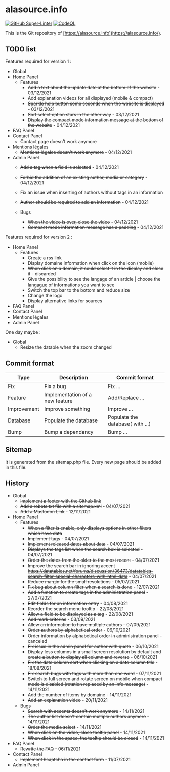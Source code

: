 
# alasource.info

[![GitHub Super-Linter](https://github.com/Anisote/alasource.info/workflows/Lint%20Code%20Base/badge.svg)](https://github.com/marketplace/actions/super-linter)
[![CodeQL](https://github.com/Anisote/alasource.info/actions/workflows/codeql-analysis.yml/badge.svg)](https://github.com/Anisote/alasource.info/actions/workflows/codeql-analysis.yml)

This is the Git repository of [https://alasource.info](https://alasource.info/).

## TODO list

Features required for version 1 :

- Global
- Home Panel
  - Features
    - ~~Add a text about the update date at the bottom of the website~~ - 03/12/2021
    - Add explanation videos for all displayed (mobile & compact)
    - ~~Sparkle help button some seconds when the website is displayed~~ - 03/12/2021
    - ~~Sort select option stars in the other way~~ - 03/12/2021
    - ~~Display the compact mode information message at the bottom of the website~~ - 04/12/2021
- FAQ Panel
- Contact Panel
  - Contact page doesn't work anymore
- Mentions légales
  - ~~Mentions légales doesn't work anymore~~ - 04/12/2021
- Admin Panel
  - ~~Add a tag when a field is selected~~ - 04/12/2021
  - ~~Forbid the addition of an existing author, media or category~~ - 04/12/2021
  - Fix an issue when inserting of authors without tags in an information
  - ~~Author should be required to add an information~~ - 04/12/2021

  - Bugs
    - ~~When the video is over, close the video~~ - 04/12/2021
    - ~~Compact mode information message has a padding~~ - 04/12/2021

Features required for version 2 :

- Home Panel
  - Features
    - Create a rss link
    - Display domaine information when click on the icon (mobile)
    - ~~When click on a domain, it sould select it in the display and close it~~ - discarded
    - Give the possibility to see the langage of an article | choose the langague of informations you want to see
    - Switch the top bar to the bottom and reduce size
    - Change the logo
    - Display alternative links for sources
- FAQ Panel
- Contact Panel
- Mentions légales
- Admin Panel

One day maybe :
- Global
  - Resize the datable when the zoom changed

## Commit format

|Type|Description|Commit format|
|----|-----------|-------------|
|Fix|Fix a bug|Fix ...|
|Feature|Implementation of a new feature|Add/Replace ...|
|Improvement|Improve something|Improve ...|
|Database|Populate the database|Populate the database( with ...)|
|Bump|Bump a dependancy|Bump ...|

## Sitemap

It is generated from the sitemap.php file. Every new page should be added in this file.

## History

- Global
  - ~~Implement a footer with the Github link~~
  - ~~Add a robots.txt file with a sitemap.xml~~ - 04/07/2021
  - ~~Add a Mastodon Link~~ - 12/11/2021
- Home Panel
  - Features
    - ~~When a filter is enable, only displays options in other filters which have data~~
    - ~~Implement tags~~ - 04/07/2021
    - ~~Implement released dates about data~~ - 04/07/2021
    - ~~Displays the tags list when the search box is selected~~ - 04/07/2021
    - ~~Order the dates from the older to the most recent~~ - 04/07/2021
    - ~~Improve the search bar in ignoring accent https://datatables.net/forums/discussion/36473/datatables-search-filter-special-characters-with-html-data~~ - 04/07/2021
    - ~~Reduce margin for the small resolutions~~ - 05/07/2021
    - ~~Fix bug about column filter when a search is done~~ - 12/07/2021
    - ~~Add a function to create tags in the administration panel~~ - 27/07/2021
    - ~~Edit fields for an information entry~~ - 04/08/2021
    - ~~Reorder the search menu tooltip~~ - 22/08/2021
    - ~~Allow a field to be displayed as a tag~~ - 22/08/2021
    - ~~Add mark criterias~~ - 03/09/2021
    - ~~Allow an information to have multiple authors~~ - 07/09/2021
    - ~~Order authors by alphabetical order~~ - 06/10/2021
    - ~~Order information by alphabetical order in administration panel~~ - canceled
    - ~~Fix issue in the admin panel for author with quote~~ - 06/10/2021
    - ~~Display less columns in a small screen resolution by default and create a button to display all column and reverse~~ - 06/10/2021
    - ~~Fix the date column sort when clicking on a date column title~~ - 18/08/2021
    - ~~Fix search bugs with tags with more than one word~~ - 07/11/2021
    - ~~Switch to full screen and rotate screen on mobile when compact mode is disabled (rotation replaced by an info message)~~ - 14/11/2021
    - ~~Add the number of items by domaine~~ - 14/11/2021
    - ~~Add an explanation video~~ - 20/11/2021
  - Bugs
    - ~~Search with accents doesn't work anymore~~ - 14/11/2021
    - ~~The author list doesn't contain multiple authors anymore~~ - 14/11/2021
    - ~~Order the media select~~ - 14/11/2021
    - ~~When click on the video, close tooltip panel~~ - 14/11/2021
    - ~~When click in the space, the tooltip should be closed~~ - 14/11/2021
- FAQ Panel
  - ~~Rewrite the FAQ~~ - 06/11/2021
- Contact Panel
  - ~~Implement hcaptcha in the contact form~~ - 11/07/2021
- Admin Panel
